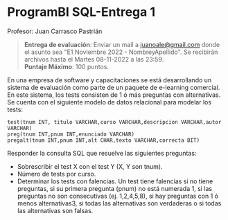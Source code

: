 # ProgramBI SQL-Entrega 1
Profesor: Juan Carrasco Pastrián <br>
> **Entrega de evaluación**: Enviar un mail a juanoale@gmail.com donde el asunto sea "E1 Noviembre 2022 - NombreyApellido". 
> Se recibirán archivos hasta el Martes 08-11-2022 a las 23:59. <br>
**Puntaje Máximo**: 100 puntos.  

En una empresa de software y capacitaciones se está desarrollando un sistema de evaluación  como parte de un paquete de e-learning comercial. En este sistema, los tests consisten de 1 ó más preguntas con alternativas. Se cuenta con el siguiente modelo de datos relacional para modelar los tests:

`test(tnum INT, titulo VARCHAR,curso VARCHAR,descripcion VARCHAR,autor VARCHAR)`<br>
`preg(tnum INT,pnum INT,enunciado VARCHAR)`<br>
`pregalt(tnum INT,pnum INT,alt CHAR,texto VARCHAR,correcta BIT)`  <br>

Responder la consulta SQL que resuelve las siguientes preguntas:<br>
- Sobrescribir el test X con el test Y (X, Y son tnum).
- Número de tests por curso.
- Determinar los tests con falencias. Un test tiene falencias si no tiene preguntas, si su primera pregunta (pnum) no está numerada 1, si las preguntas no son consecutivas (ej. 1,2,4,5,8), si hay preguntas con 1 ó menos alternativas3, si todas las alternativas son verdaderas o si todas las alternativas son falsas. 
